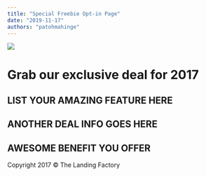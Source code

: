 ```yaml
---
title: "Special Freebie Opt-in Page"
date: "2019-11-17"
authors: "patohmahinge"
---
```


[![](images/special-deals-logo1.png)](#)

# Grab our exclusive deal for 2017

## LIST YOUR AMAZING FEATURE HERE

## ANOTHER DEAL INFO GOES HERE

## AWESOME BENEFIT YOU OFFER

Copyright 2017 © The Landing Factory
